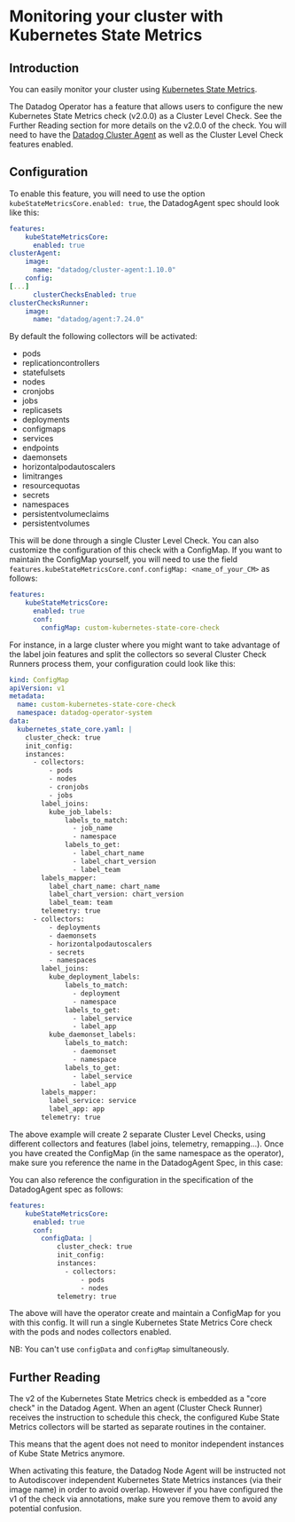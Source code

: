 # Monitoring your cluster with Kubernetes State Metrics

## Introduction
You can easily monitor your cluster using [Kubernetes State Metrics][1].

The Datadog Operator has a feature that allows users to configure the new Kubernetes State Metrics check (v2.0.0) as a Cluster Level Check.
See the Further Reading section for more details on the v2.0.0 of the check.
You will need to have the [Datadog Cluster Agent][2] as well as the Cluster Level Check features enabled.

## Configuration 
To enable this feature, you will need to use the option `kubeStateMetricsCore.enabled: true`, the DatadogAgent spec should look like this:

```yaml
features:
    kubeStateMetricsCore:
      enabled: true
clusterAgent:
    image:
      name: "datadog/cluster-agent:1.10.0"
    config:
[...]
      clusterChecksEnabled: true
clusterChecksRunner:
    image:
      name: "datadog/agent:7.24.0"
```

By default the following collectors will be activated:
  - pods
  - replicationcontrollers
  - statefulsets
  - nodes
  - cronjobs
  - jobs
  - replicasets
  - deployments
  - configmaps
  - services
  - endpoints
  - daemonsets
  - horizontalpodautoscalers
  - limitranges
  - resourcequotas
  - secrets
  - namespaces
  - persistentvolumeclaims
  - persistentvolumes

This will be done through a single Cluster Level Check.
You can also customize the configuration of this check with a ConfigMap.
If you want to maintain the ConfigMap yourself, you will need to use the field `features.kubeStateMetricsCore.conf.configMap: <name_of_your_CM>` as follows:

```yaml
features:
    kubeStateMetricsCore:
      enabled: true
      conf: 
        configMap: custom-kubernetes-state-core-check
```

For instance, in a large cluster where you might want to take advantage of the label join features and split the collectors so several Cluster Check Runners process them, your configuration could look like this:

```yaml
kind: ConfigMap
apiVersion: v1
metadata:
  name: custom-kubernetes-state-core-check
  namespace: datadog-operator-system
data:
  kubernetes_state_core.yaml: |
    cluster_check: true
    init_config:
    instances:
      - collectors:
          - pods
          - nodes
          - cronjobs
          - jobs
        label_joins:
          kube_job_labels:
              labels_to_match:
                - job_name
                - namespace
              labels_to_get:
                - label_chart_name
                - label_chart_version
                - label_team
        labels_mapper:
          label_chart_name: chart_name
          label_chart_version: chart_version
          label_team: team
        telemetry: true
      - collectors:
          - deployments
          - daemonsets
          - horizontalpodautoscalers
          - secrets
          - namespaces
        label_joins:
          kube_deployment_labels:
              labels_to_match:
                - deployment
                - namespace
              labels_to_get:
                - label_service
                - label_app
          kube_daemonset_labels:
              labels_to_match:
                - daemonset
                - namespace
              labels_to_get:
                - label_service
                - label_app
        labels_mapper:
          label_service: service
          label_app: app
        telemetry: true
``` 

The above example will create 2 separate Cluster Level Checks, using different collectors and features (label joins, telemetry, remapping...).
Once you have created the ConfigMap (in the same namespace as the operator), make sure you reference the name in the DatadogAgent Spec, in this case:

You can also reference the configuration in the specification of the DatadogAgent spec as follows:

```yaml
features:
    kubeStateMetricsCore:
      enabled: true
      conf: 
        configData: |
            cluster_check: true
            init_config:
            instances:
              - collectors:
                  - pods
                  - nodes
            telemetry: true
```

The above will have the operator create and maintain a ConfigMap for you with this config. It will run a single Kubernetes State Metrics Core check with the pods and nodes collectors enabled.

NB: You can't use `configData` and `configMap` simultaneously.

## Further Reading

The v2 of the Kubernetes State Metrics check is embedded as a "core check" in the Datadog Agent.
When an agent (Cluster Check Runner) receives the instruction to schedule this check, the configured Kube State Metrics collectors will be started as separate routines in the container.

This means that the agent does not need to monitor independent instances of Kube State Metrics anymore. 

When activating this feature, the Datadog Node Agent will be instructed not to Autodiscover independent Kubernetes State Metrics instances (via their image name) in order to avoid overlap.
However if you have configured the v1 of the check via annotations, make sure you remove them to avoid any potential confusion. 

[1]: https://github.com/kubernetes/kube-state-metrics
[2]: https://github.com/DataDog/datadog-operator/blob/master/docs/cluster_agent_setup.md
